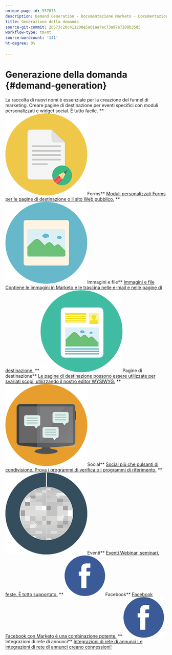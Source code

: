 ```yaml
---
unique-page-id: 557078
description: Demand Generation - Documentazione Marketo - Documentazione del prodotto
title: Generazione della domanda
source-git-commit: 26573c20c411208e5a01aa7ec73a97e7208b35d5
workflow-type: tm+mt
source-wordcount: '141'
ht-degree: 0%

---
```



# Generazione della domanda {#demand-generation}

La raccolta di nuovi nomi è essenziale per la creazione del funnel di marketing. Creare pagine di destinazione per eventi specifici con moduli personalizzati e widget social. È tutto facile.
** ![Forms](assets/documents-bookmarks-16.png)Forms** [Moduli personalizzati Forms per le pagine di destinazione o il sito Web pubblico.](https://docs.marketo.com/display/DOCS/Forms)     ** ![Immagini e file](assets/graphic-design-tools-06.png)Immagini e file** [Immagini e file Contiene le immagini in Marketo e le trascina nelle e-mail e nelle pagine di destinazione.](https://docs.marketo.com/display/DOCS/Images+and+Files)     ** ![Pagine di destinazione](assets/office-artboard-80.png)Pagine di destinazione** [Le pagine di destinazione possono essere utilizzate per svariati scopi, utilizzando il nostro editor WYSIWYG.](https://docs.marketo.com/pages/viewpage.action?pageId=2359689)     ** ![Social](assets/chat-messages-18.png)Social** [Social più che pulsanti di condivisione. Prova i programmi di verifica o i programmi di riferimento.](https://docs.marketo.com/display/DOCS/Social)     ** ![Eventi](assets/party-10.png)Eventi** [Eventi Webinar, seminari, feste. È tutto supportato.](https://docs.marketo.com/pages/viewpage.action?pageId=2949755)     ** ![Facebook](assets/facebook-icon.png)Facebook** [Facebook Facebook con Marketo è una combinazione potente.](https://docs.marketo.com/display/DOCS/Facebook)     ** ![Integrazioni di rete di annunci](assets/facebook-icon.png)Integrazioni di rete di annunci** [Integrazioni di rete di annunci Le integrazioni di rete di annunci creano connessioni!](https://docs.marketo.com/display/DOCS/Ad+Network+Integrations)
